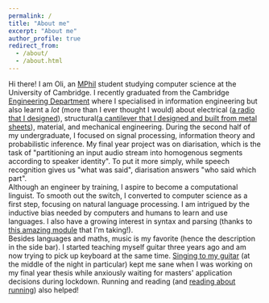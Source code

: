 ```yaml
---
permalink: /
title: "About me"
excerpt: "About me"
author_profile: true
redirect_from: 
  - /about/
  - /about.html
---
```

Hi there! I am Oli, an [MPhil](https://www.cst.cam.ac.uk/admissions/acs) student studying computer science at the University of Cambridge. I recently graduated from the Cambridge [Engineering Department](http://www.eng.cam.ac.uk/) where I specialised in information engineering but also learnt a *lot* (more than I ever thought I would) about electrical ([a radio that I designed](https://olidyliu.github.io/files/IEP.pdf)), structural([a cantilever that I designed and built from metal sheets](https://olidyliu.github.io/files/structural_design.pdf)), material, and mechanical engineering. During the second half of my undergraduate, I focused on signal processing, information theory and probabilistic inference. My final year project was on diarisation, which is the task of "partitioning an input audio stream into homogenous segments according to speaker identity". To put it more simply, while speech recognition gives us "what was said", diarisation answers "who said which part".<br/>
Although an engineer by training, I aspire to become a computational linguist. To smooth out the switch, I converted to computer science as a first step, focusing on natural language processing. I am intrigued by the inductive bias needed by computers and humans to learn and use languages. I also have a growing interest in syntax and parsing (thanks to [this amazing module](https://www.cl.cam.ac.uk/teaching/2021/L95/) that I'm taking!).<br/>
Besides languages and maths, music is my favorite (hence the description in the side bar). I started teaching myself guitar three years  ago and am now trying to pick up keyboard at the same time. [Singing to my guitar](https://youtu.be/XQkgYolF2hU) (at the middle of the night in particular) kept me sane when I was working on my final year thesis while anxiously waiting for masters' application decisions during lockdown. Running and reading (and [reading about running](https://en.wikipedia.org/wiki/What_I_Talk_About_When_I_Talk_About_Running)) also helped! 
